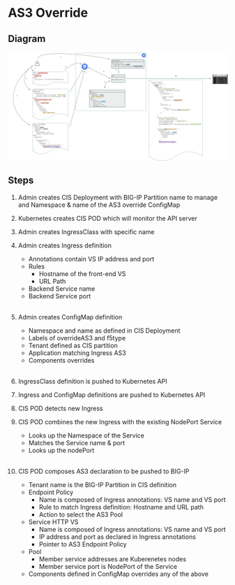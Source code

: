 # AS3 Override

## Diagram

![AS3 Override Diagram](../images/AS3-Override.png)

## Steps

1. Admin creates CIS Deployment with BIG-IP Partition name to manage and Namespace & name of the AS3 override ConfigMap
2. Kubernetes creates CIS POD which will monitor the API server
3. Admin creates IngressClass with specific name
4. Admin creates Ingress definition

    * Annotations contain VS IP address and port
    * Rules
      * Hostname of the front-end VS
      * URL Path
    * Backend Service name
    * Backend Service port
<br/><br/>

5. Admin creates ConfigMap definition

    * Namespace and name as defined in CIS Deployment
    * Labels of overrideAS3 and f5type
    * Tenant defined as CIS partition
    * Application matching Ingress AS3
    * Components overrides
<br/><br/>

6. IngressClass definition is pushed to Kubernetes API
7. Ingress and ConfigMap definitions are pushed to Kubernetes API
8. CIS POD detects new Ingress
9. CIS POD combines the new Ingress with the existing NodePort Service

    * Looks up the Namespace of the Service
    * Matches the Service name & port
    * Looks up the nodePort
<br/><br/>

10. CIS POD composes AS3 declaration to be pushed to BIG-IP

    * Tenant name is the BIG-IP Partition in CIS definition
    * Endpoint Policy
      * Name is composed of Ingress annotations: VS name and VS port
      * Rule to match Ingress definition: Hostname and URL path
      * Action to select the AS3 Pool
    * Service HTTP VS
      * Name is composed of Ingress annotations: VS name and VS port
      * IP address and port as declared in Ingress annotations
      * Pointer to AS3 Endpoint Policy
    * Pool
      * Member service addresses are Kuberenetes nodes
      * Member service port is NodePort of the Service
    * Components defined in ConfigMap overrides any of the above